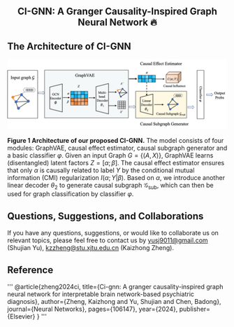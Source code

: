 <h2 align="center">

CI-GNN: A Granger Causality-Inspired Graph Neural Network 🔥

</h2>

## The Architecture of CI-GNN

![](framework.png)

**Figure 1 ﻿Architecture of our proposed CI-GNN.**  The model consists of four modules: GraphVAE, causal effect estimator, causal subgraph generator and a basic classifier $\varphi$. Given an input Graph $G=\{(A,X)\}$, GraphVAE learns (disentangled) latent factors $Z=[\alpha;\beta]$. The causal effect estimator ensures that only $\alpha$ is causally related to label $Y$ by the conditional mutual information (CMI) regularization $I\left ( \alpha; Y|\beta \right )$. Based on $\alpha$, we introduce another linear decoder $\theta_2$ to generate causal subgraph $\mathcal{G}_{\text{sub}}$, which can then be used for graph classification by classifier $\varphi$.


## Questions, Suggestions, and Collaborations

If you have any questions, suggestions, or would like to collaborate us on relevant topics, please feel free to contact us by [yusj9011@gmail.com](mailto:yusj9011@gmail.com) (Shujian Yu), kzzheng@stu.xjtu.edu.cn (Kaizhong Zheng).

## Reference
'''
@article{zheng2024ci,
  title={Ci-gnn: A granger causality-inspired graph neural network for interpretable brain network-based psychiatric diagnosis},
  author={Zheng, Kaizhong and Yu, Shujian and Chen, Badong},
  journal={Neural Networks},
  pages={106147},
  year={2024},
  publisher={Elsevier}
}
'''
